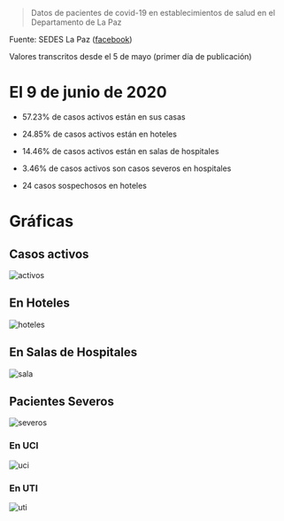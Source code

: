 > Datos de pacientes de covid-19 en establecimientos de salud en el Departamento de La Paz

Fuente: SEDES La Paz ([facebook](https://www.facebook.com/Sedeslp/photos/))

Valores transcritos desde el 5 de mayo (primer día de publicación)

# El 9 de junio de 2020

- 57.23% de casos activos están en sus casas

- 24.85% de casos activos están en hoteles

- 14.46% de casos activos están en salas de hospitales

- 3.46% de casos activos son casos severos en hospitales

- 24 casos sospechosos en hoteles

# Gráficas

## Casos activos

![activos](plots/activos.png)

## En Hoteles

![hoteles](plots/hospitel.png)

## En Salas de Hospitales

![sala](plots/sala.png)

## Pacientes Severos

![severos](plots/severos.png)

### En UCI

![uci](plots/uci.png)

### En UTI

![uti](plots/uti.png)